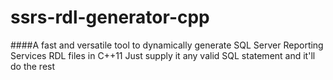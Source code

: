 ssrs-rdl-generator-cpp
======================

####A fast and versatile tool to dynamically generate SQL Server Reporting Services RDL files in C++11
Just supply it any valid SQL statement and it'll do the rest
